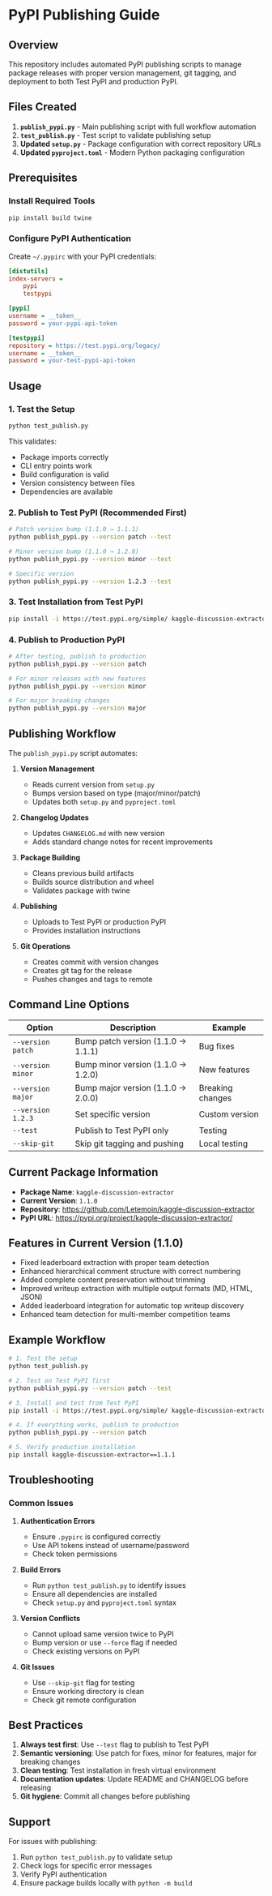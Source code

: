 # PyPI Publishing Guide

## Overview

This repository includes automated PyPI publishing scripts to manage package releases with proper version management, git tagging, and deployment to both Test PyPI and production PyPI.

## Files Created

1. **`publish_pypi.py`** - Main publishing script with full workflow automation
2. **`test_publish.py`** - Test script to validate publishing setup
3. **Updated `setup.py`** - Package configuration with correct repository URLs
4. **Updated `pyproject.toml`** - Modern Python packaging configuration

## Prerequisites

### Install Required Tools
```bash
pip install build twine
```

### Configure PyPI Authentication

Create `~/.pypirc` with your PyPI credentials:
```ini
[distutils]
index-servers =
    pypi
    testpypi

[pypi]
username = __token__
password = your-pypi-api-token

[testpypi]
repository = https://test.pypi.org/legacy/
username = __token__
password = your-test-pypi-api-token
```

## Usage

### 1. Test the Setup
```bash
python test_publish.py
```

This validates:
- Package imports correctly
- CLI entry points work
- Build configuration is valid
- Version consistency between files
- Dependencies are available

### 2. Publish to Test PyPI (Recommended First)
```bash
# Patch version bump (1.1.0 → 1.1.1)
python publish_pypi.py --version patch --test

# Minor version bump (1.1.0 → 1.2.0)
python publish_pypi.py --version minor --test

# Specific version
python publish_pypi.py --version 1.2.3 --test
```

### 3. Test Installation from Test PyPI
```bash
pip install -i https://test.pypi.org/simple/ kaggle-discussion-extractor==1.1.1
```

### 4. Publish to Production PyPI
```bash
# After testing, publish to production
python publish_pypi.py --version patch

# For minor releases with new features
python publish_pypi.py --version minor

# For major breaking changes
python publish_pypi.py --version major
```

## Publishing Workflow

The `publish_pypi.py` script automates:

1. **Version Management**
   - Reads current version from `setup.py`
   - Bumps version based on type (major/minor/patch)
   - Updates both `setup.py` and `pyproject.toml`

2. **Changelog Updates**
   - Updates `CHANGELOG.md` with new version
   - Adds standard change notes for recent improvements

3. **Package Building**
   - Cleans previous build artifacts
   - Builds source distribution and wheel
   - Validates package with twine

4. **Publishing**
   - Uploads to Test PyPI or production PyPI
   - Provides installation instructions

5. **Git Operations**
   - Creates commit with version changes
   - Creates git tag for the release
   - Pushes changes and tags to remote

## Command Line Options

| Option | Description | Example |
|--------|-------------|---------|
| `--version patch` | Bump patch version (1.1.0 → 1.1.1) | Bug fixes |
| `--version minor` | Bump minor version (1.1.0 → 1.2.0) | New features |
| `--version major` | Bump major version (1.1.0 → 2.0.0) | Breaking changes |
| `--version 1.2.3` | Set specific version | Custom version |
| `--test` | Publish to Test PyPI only | Testing |
| `--skip-git` | Skip git tagging and pushing | Local testing |

## Current Package Information

- **Package Name**: `kaggle-discussion-extractor`
- **Current Version**: `1.1.0`
- **Repository**: https://github.com/Letemoin/kaggle-discussion-extractor
- **PyPI URL**: https://pypi.org/project/kaggle-discussion-extractor/

## Features in Current Version (1.1.0)

- Fixed leaderboard extraction with proper team detection
- Enhanced hierarchical comment structure with correct numbering
- Added complete content preservation without trimming
- Improved writeup extraction with multiple output formats (MD, HTML, JSON)
- Added leaderboard integration for automatic top writeup discovery
- Enhanced team detection for multi-member competition teams

## Example Workflow

```bash
# 1. Test the setup
python test_publish.py

# 2. Test on Test PyPI first
python publish_pypi.py --version patch --test

# 3. Install and test from Test PyPI
pip install -i https://test.pypi.org/simple/ kaggle-discussion-extractor==1.1.1

# 4. If everything works, publish to production
python publish_pypi.py --version patch

# 5. Verify production installation
pip install kaggle-discussion-extractor==1.1.1
```

## Troubleshooting

### Common Issues

1. **Authentication Errors**
   - Ensure `.pypirc` is configured correctly
   - Use API tokens instead of username/password
   - Check token permissions

2. **Build Errors**
   - Run `python test_publish.py` to identify issues
   - Ensure all dependencies are installed
   - Check `setup.py` and `pyproject.toml` syntax

3. **Version Conflicts**
   - Cannot upload same version twice to PyPI
   - Bump version or use `--force` flag if needed
   - Check existing versions on PyPI

4. **Git Issues**
   - Use `--skip-git` flag for testing
   - Ensure working directory is clean
   - Check git remote configuration

## Best Practices

1. **Always test first**: Use `--test` flag to publish to Test PyPI
2. **Semantic versioning**: Use patch for fixes, minor for features, major for breaking changes
3. **Clean testing**: Test installation in fresh virtual environment
4. **Documentation updates**: Update README and CHANGELOG before releasing
5. **Git hygiene**: Commit all changes before publishing

## Support

For issues with publishing:
1. Run `python test_publish.py` to validate setup
2. Check logs for specific error messages
3. Verify PyPI authentication
4. Ensure package builds locally with `python -m build`